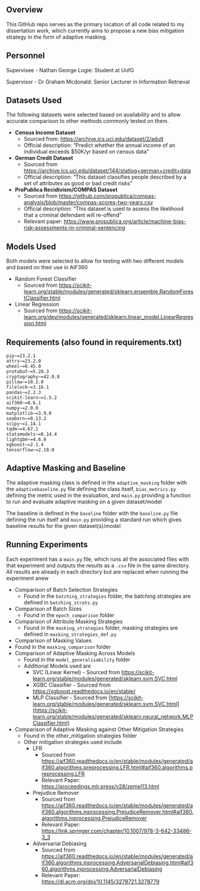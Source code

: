 ## Overview

This GitHub repo serves as the primary location of all code related to my dissertation work, which currently aims to
propose a new bias mitigation strategy in the form of adaptive masking.

## Personnel

Supervisee - Nathan George Logie: Student at UofG

Supervisor - Dr Graham Mcdonald: Senior Lecturer in Information Retrieval

## Datasets Used

The following datasets were selected based on availability and to allow accurate comparison to other methods commonly
tested on them.

- **Census Income Dataset**
    - Sourced from: https://archive.ics.uci.edu/dataset/2/adult
    - Official description: “Predict whether the annual income of an individual exceeds $50K/yr based on census data”
- **German Credit Dataset**
    - Sourced from https://archive.ics.uci.edu/dataset/144/statlog+german+credit+data
    - Official description: “This dataset classifies people described by a set of attributes as good or bad credit
      risks”
- **ProPublica Recidivism/COMPAS Dataset**
    - Sourced from https://github.com/propublica/compas-analysis/blob/master/compas-scores-two-years.csv
    - Official description: “This dataset is used to assess the likelihood that a criminal defendant will re-offend”
    - Relevant paper: https://www.propublica.org/article/machine-bias-risk-assessments-in-criminal-sentencing

## Models  Used

Both models were selected to allow for testing with two different models and based on their use in AIF360

- Random Forest Classifier
    - Sourced from https://scikit-learn.org/stable/modules/generated/sklearn.ensemble.RandomForestClassifier.html
- Linear Regression
    - Sourced from https://scikit-learn.org/dev/modules/generated/sklearn.linear_model.LinearRegression.html
 
## Requirements (also found in requirements.txt)

```
pip~=23.2.1
attrs~=23.2.0
wheel~=0.45.0
protobuf~=5.28.3
cryptography~=42.0.8
pillow~=10.2.0
filelock~=3.16.1
pandas~=2.2.3
scikit-learn~=1.5.2
aif360~=0.6.1
numpy~=2.0.0
matplotlib~=3.9.0
seaborn~=0.13.2
scipy~=1.14.1
tqdm~=4.67.1
statsmodels~=0.14.4
lightgbm~=4.6.0
xgboost~=2.1.4
tensorflow~=2.18.0
```

## Adaptive Masking and Baseline

The adaptive masking class is defined in the `adaptive_masking` folder with the `adaptivebaseline.py` file defining the class itself, `bias_metrics.py` defining the metric used in the evaluation, and `main.py` providing a function to run and evaluate adaptive masking on a given dataset/model

The baseline is defined in the `baseline` folder with the `baseline.py` file defining the run itself and `main.py` providing a standard run which gives baseline results for the given dataset(s)/model

## Running Experiments

Each experiment has a `main.py` file, which runs all the associated files with that experiment and outputs the results as a `.csv` file in the same directory. All results are already in each directory but are replaced when running the experiment anew

- Comparison of Batch Selection Strategies
    - Found in the `batching_strategies` folder, the batching strategies are defined in `batching_strats.py`
- Comparison of Batch Sizes
    - Found in the `epoch_comparison` folder
- Comparison of Attribute Masking Strategies
    - Found in the `masking_strategies` folder, masking strategies are defined in `masking_strategies_def.py`
- Comparison of Masking Values
- Found in the `masking_comparison` folder
- Comparison of Adaptive Masking Across Models
    - Found in the `model_generalisability` folder
    - Additional Models used are
        - SVC (Linear Kernel) -  Sourced from https://scikit-learn.org/stable/modules/generated/sklearn.svm.SVC.html
        - XGBC Classifier - Sourced from https://xgboost.readthedocs.io/en/stable/
        - MLP Classifier -  Sourced from [https://scikit-learn.org/stable/modules/generated/sklearn.svm.SVC.html](https://scikit-learn.org/stable/modules/generated/sklearn.neural_network.MLPClassifier.html)
- Comparison of Adaptive Masking against Other Mitigation Strategies
    - Found in the other_mitigation strategies folder
    - Other mitigation strategies used include
        - LFR
            - Sourced from https://aif360.readthedocs.io/en/stable/modules/generated/aif360.algorithms.preprocessing.LFR.html#aif360.algorithms.preprocessing.LFR
            - Relevant Paper: https://proceedings.mlr.press/v28/zemel13.html
        - Prejudice Remover
            - Sourced from https://aif360.readthedocs.io/en/stable/modules/generated/aif360.algorithms.inprocessing.PrejudiceRemover.html#aif360.algorithms.inprocessing.PrejudiceRemover
            - Relevant Paper: https://link.springer.com/chapter/10.1007/978-3-642-33486-3_3
        - Adversarial Debiasing
            - Sourced from https://aif360.readthedocs.io/en/stable/modules/generated/aif360.algorithms.inprocessing.AdversarialDebiasing.html#aif360.algorithms.inprocessing.AdversarialDebiasing
            - Relevant Paper: https://dl.acm.org/doi/10.1145/3278721.3278779
